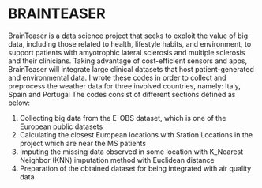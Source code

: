 # BRAINTEASER 
BrainTeaser is a data science project that seeks to exploit the value of big data, including those related to health, lifestyle habits, and environment, to support patients with amyotrophic lateral sclerosis and multiple sclerosis and their clinicians. Taking advantage of cost-efficient sensors and apps, BrainTeaser will integrate large clinical datasets that host patient-generated and environmental data.
I wrote these codes in order to collect and preprocess the weather data for three involved countries, namely: Italy, Spain and Portugal
The codes consist of different sections defined as below: 
  1) Collecting big data from the E-OBS dataset, which is one of the European public datasets
  2) Calculating the closest European locations with Station Locations in the project which are near the MS patients
  3) Imputing the missing data observed in some location with K_Nearest Neighbor (KNN) imputation method with Euclidean distance
  4) Preparation of the obtained dataset for being integrated with air quality data
